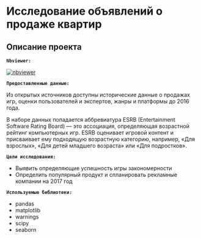 # Исследование объявлений о продаже квартир

## Описание проекта

**`Nbviewer:`** 

[![nbviewer](https://img.shields.io/badge/VIEW-nbviewer-orange)](https://nbviewer.org/github/niksmns/data_analyst_yandex_practicum/blob/main/video_game_market_research/video_game_market_research.ipynb)

**`Предоставленные данные:`**

Из открытых источников доступны исторические данные о продажах игр, оценки пользователей и экспертов, жанры и платформы до 2016 года.

В наборе данных попадается аббревиатура ESRB (Entertainment Software Rating Board) — это ассоциация, определяющая возрастной рейтинг компьютерных игр. ESRB оценивает игровой контент и присваивает ему подходящую возрастную категорию, например, «Для взрослых», «Для детей младшего возраста» или «Для подростков».

**`Цели исследования:`** 
* Выявить определяющие успешность игры закономерности
* Определить популярный продукт и спланировать рекламные компании на 2017 год

**`Используемые библиотеки:`**
* pandas
* matplotlib
* warnings
* scipy
* seaborn
